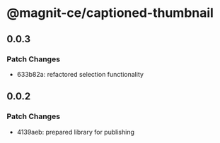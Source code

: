 # @magnit-ce/captioned-thumbnail

## 0.0.3

### Patch Changes

- 633b82a: refactored selection functionality

## 0.0.2

### Patch Changes

- 4139aeb: prepared library for publishing
